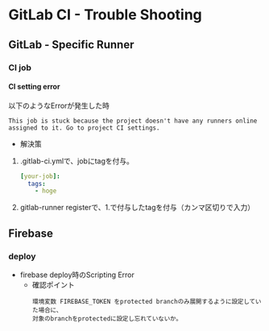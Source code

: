 # GitLab CI - Trouble Shooting

## GitLab - Specific Runner
### CI job 
  #### CI setting error
  以下のようなErrorが発生した時
  ```
  This job is stuck because the project doesn't have any runners online assigned to it. Go to project CI settings.
  ```
  * 解決策
  1. .gitlab-ci.ymlで、jobにtagを付与。
     ```yaml
     [your-job]:
       tags:
         - hoge
     ```
  1. gitlab-runner registerで、1.で付与したtagを付与（カンマ区切りで入力）


## Firebase
### deploy
* firebase deploy時のScripting Error
  * 確認ポイント
    ```
    環境変数 FIREBASE_TOKEN をprotected branchのみ展開するように設定していた場合に、
    対象のbranchをprotectedに設定し忘れていないか。
    ```
